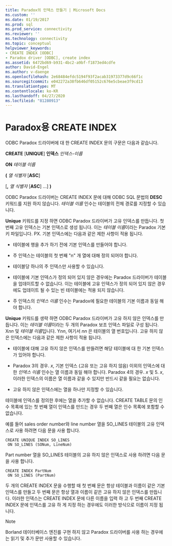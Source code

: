 ```yaml
---
title: Paradox의 인덱스 만들기 | Microsoft Docs
ms.custom: ''
ms.date: 01/19/2017
ms.prod: sql
ms.prod_service: connectivity
ms.reviewer: ''
ms.technology: connectivity
ms.topic: conceptual
helpviewer_keywords:
- CREATE INDEX [ODBC]
- Paradox driver [ODBC], create index
ms.assetid: 6472bd69-b931-4bc2-a9bf-f1873ed4cdfe
author: David-Engel
ms.author: v-daenge
ms.openlocfilehash: 2e68484efdc5194f93f2acab31973377d9c66f1c
ms.sourcegitcommit: e042272a38fb646df05152c676e5cbeae3f9cd13
ms.translationtype: MT
ms.contentlocale: ko-KR
ms.lasthandoff: 04/27/2020
ms.locfileid: "81280913"
---
```

# <a name="create-index-for-paradox"></a>Paradox용 CREATE INDEX
ODBC Paradox 드라이버에 대 한 CREATE INDEX 문의 구문은 다음과 같습니다.  
  
 **CREATE** [**UNIQUE**] **인덱스** *인덱스-이름*  
  
 **ON** *테이블 이름*  
  
 **(** *열 식별자* [**ASC**]  
  
 [**,** *열 식별자* [**ASC**] ...] **)**  
  
 ODBC Paradox 드라이버는 CREATE INDEX 문에 대해 ODBC SQL 문법의 **DESC** 키워드를 지원 하지 않습니다. *테이블 이름* 인수는 테이블의 전체 경로를 지정할 수 있습니다.  
  
 **Unique** 키워드를 지정 하면 ODBC Paradox 드라이버가 고유 인덱스를 만듭니다. 첫 번째 고유 인덱스는 기본 인덱스로 생성 됩니다. 이는 *테이블 이름*이라는 Paradox 기본 키 파일입니다. PX. 기본 인덱스에는 다음과 같은 제한 사항이 적용 됩니다.  
  
-   테이블에 행을 추가 하기 전에 기본 인덱스를 만들어야 합니다.  
  
-   주 인덱스는 테이블의 첫 번째 "n" 개 열에 대해 정의 되어야 합니다.  
  
-   테이블당 하나의 주 인덱스만 사용할 수 있습니다.  
  
-   테이블에 기본 인덱스가 정의 되어 있지 않은 경우에는 Paradox 드라이버가 테이블을 업데이트할 수 없습니다. 이는 테이블에 고유 인덱스가 정의 되어 있지 않은 경우에도 업데이트 될 수 있는 빈 테이블에는 적용 되지 않습니다.  
  
-   주 인덱스의 *인덱스 이름* 인수는 Paradox에 필요한 테이블의 기본 이름과 동일 해야 합니다.  
  
 **Unique** 키워드를 생략 하면 ODBC Paradox 드라이버가 고유 하지 않은 인덱스를 만듭니다. 이는 *테이블 이름*이라는 두 개의 Paradox 보조 인덱스 파일로 구성 됩니다. X*nn* 및 *테이블 이름*입니다. Y*nn*, 여기서 *nn* 은 테이블의 열 번호입니다. 고유 하지 않은 인덱스에는 다음과 같은 제한 사항이 적용 됩니다.  
  
-   테이블에 대해 고유 하지 않은 인덱스를 만들려면 해당 테이블에 대 한 기본 인덱스가 있어야 합니다.  
  
-   Paradox 3의 경우. *x*, 기본 인덱스 (고유 또는 고유 하지 않음) 이외의 인덱스에 대 한 *인덱스 이름* 인수는 열 이름과 동일 해야 합니다. Paradox 4의 경우. *x* 및 5. *x*, 이러한 인덱스의 이름은 열 이름과 같을 수 있지만 반드시 같을 필요는 없습니다.  
  
-   고유 하지 않은 인덱스에는 열을 하나만 지정할 수 있습니다.  
  
 테이블에 인덱스를 정의한 후에는 열을 추가할 수 없습니다. CREATE TABLE 문의 인수 목록에 있는 첫 번째 열이 인덱스를 만드는 경우 두 번째 열은 인수 목록에 포함할 수 없습니다.  
  
 예를 들어 sales order number와 line number 열을 SO_LINES 테이블의 고유 인덱스로 사용 하려면 다음 문을 사용 합니다.  
  
```  
CREATE UNIQUE INDEX SO_LINES  
 ON SO_LINES (SONum, LineNum)  
```  
  
 Part number 열을 SO_LINES 테이블의 고유 하지 않은 인덱스로 사용 하려면 다음 문을 사용 합니다.  
  
```  
CREATE INDEX PartNum  
 ON SO_LINES (PartNum)  
```  
  
 두 개의 CREATE INDEX 문을 수행할 때 첫 번째 문은 항상 테이블과 이름이 같은 기본 인덱스를 만들고 두 번째 문은 항상 열과 이름이 같은 고유 하지 않은 인덱스를 만듭니다. 이러한 인덱스는 CREATE INDEX 문에 다른 이름을 입력 하 고 두 번째 CREATE INDEX 문에 인덱스를 고유 하 게 지정 하는 경우에도 이러한 방식으로 이름이 지정 됩니다.  
  
> [!NOTE]  
>  Borland 데이터베이스 엔진를 구현 하지 않고 Paradox 드라이버를 사용 하는 경우에는 읽기 및 추가 문만 사용할 수 있습니다.
